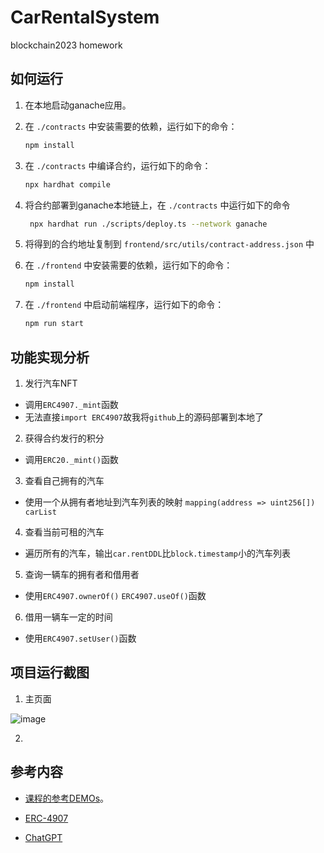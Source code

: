 # CarRentalSystem

blockchain2023 homework

## 如何运行

1. 在本地启动ganache应用。

2. 在 `./contracts` 中安装需要的依赖，运行如下的命令：

    ```bash
    npm install
    ```

3. 在 `./contracts` 中编译合约，运行如下的命令：

    ```bash
    npx hardhat compile
    ```

4. 将合约部署到ganache本地链上，在 `./contracts` 中运行如下的命令

   ```bash
    npx hardhat run ./scripts/deploy.ts --network ganache
    ```

5. 将得到的合约地址复制到 `frontend/src/utils/contract-address.json` 中

6. 在 `./frontend` 中安装需要的依赖，运行如下的命令：

    ```bash
    npm install
    ```

7. 在 `./frontend` 中启动前端程序，运行如下的命令：

    ```bash
    npm run start
    ```

## 功能实现分析

1. 发行汽车NFT

- 调用`ERC4907._mint`函数
- 无法直接`import ERC4907`故我将`github`上的源码部署到本地了

2. 获得合约发行的积分

- 调用`ERC20._mint()`函数

3. 查看自己拥有的汽车

- 使用一个从拥有者地址到汽车列表的映射 `mapping(address => uint256[]) carList`

4. 查看当前可租的汽车

- 遍历所有的汽车，输出`car.rentDDL`比`block.timestamp`小的汽车列表

5. 查询一辆车的拥有者和借用者

- 使用`ERC4907.ownerOf()` `ERC4907.useOf()`函数

6. 借用一辆车一定的时间

- 使用`ERC4907.setUser()`函数

## 项目运行截图

1. 主页面

![image](./images/01.png)

2. 

## 参考内容

- [课程的参考DEMOs](https://github.com/LBruyne/blockchain-course-demos)。

- [ERC-4907](https://eips.ethereum.org/EIPS/eip-4907)

- [ChatGPT](https://chat.openai.com/)
